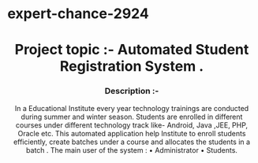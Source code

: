 # expert-chance-2924
<h1 align="center"> Project topic :- Automated Student Registration System .</h1>
<h3 align="center">Description :-</h3>
<p align="center"> In a Educational Institute every year  technology trainings are conducted during summer and winter season. Students are enrolled in different courses under different technology track like- Android, Java ,JEE, PHP, Oracle etc. This automated application help Institute to enroll students efficiently, create batches under a course and allocates the students  in a batch . The main user of the system : 
•	Administrator 
•	Students.
 </p>




